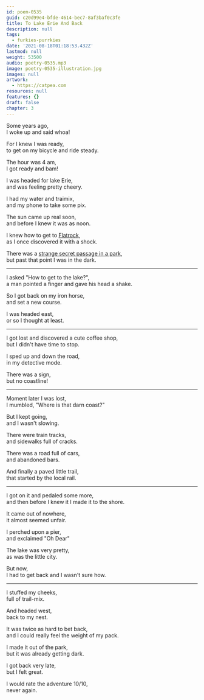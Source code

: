 ```yaml
---
id: poem-0535
guid: c20d99e4-bfde-4614-bec7-8af3baf0c3fe
title: To Lake Erie And Back
description: null
tags:
  - furkies-purrkies
date: '2021-08-18T01:18:53.432Z'
lastmod: null
weight: 53500
audio: poetry-0535.mp3
image: poetry-0535-illustration.jpg
images: null
artwork:
  - https://catpea.com
resources: null
features: {}
draft: false
chapter: 3
---
```


Some years ago,\
I woke up and said whoa!

For I knew I was ready,\
to get on my bicycle and ride steady.

The hour was 4 am,\
I got ready and bam!

I was headed for lake Erie,\
and was feeling pretty cheery.

I had my water and traimix,\
and my phone to take some pix.

The sun came up real soon,\
and before I knew it was as noon.

I knew how to get to [Flatrock](https://goo.gl/maps/XUvtwNiKvNC2imYy6),\
as I once discovered it with a shock.

There was a [strange secret passage in a park](https://goo.gl/maps/3BNSyheqeoxewxT6A),\
but past that point I was in the dark.

---

I asked "How to get to the lake?",\
a man pointed a finger and gave his head a shake.

So I got back on my iron horse,\
and set a new course.

I was headed east,\
or so I thought at least.

---

I got lost and discovered a cute coffee shop,\
but I didn't have time to stop.

I sped up and down the road,\
in my detective mode.

There was a sign,\
but no coastline!

---

Moment later I was lost,\
I mumbled, "Where is that darn coast?"

But I kept going,\
and I wasn't slowing.

There were train tracks,\
and sidewalks full of cracks.

There was a road full of cars,\
and abandoned bars.

And finally a paved little trail,\
that started by the local rail.

---

I got on it and pedaled some more,\
and then before I knew it I made it to the shore.

It came out of nowhere,\
it almost seemed unfair.

I perched upon a pier,\
and exclaimed "Oh Dear"

The lake was very pretty,\
as was the little city.

But now,\
I had to get back and I wasn't sure how.

---

I stuffed my cheeks,\
full of trail-mix.

And headed west,\
back to my nest.

It was twice as hard to bet back,\
and I could really feel the weight of my pack.

I made it out of the park,\
but it was already getting dark.

I got back very late,\
but I felt great.

I would rate the adventure 10/10,\
never again.
